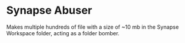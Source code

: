 # Synapse Abuser
Makes multiple hundreds of file with a size of ~10 mb in the Synapse Workspace folder, acting as a folder bomber.
